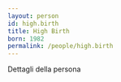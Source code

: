 ```yaml
---
layout: person
id: high.birth
title: High Birth
born: 1982
permalink: /people/high.birth
---
```


Dettagli della persona 